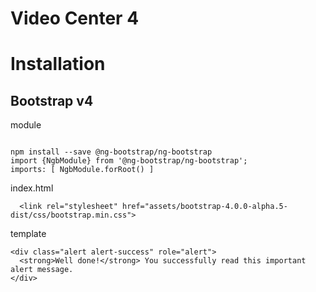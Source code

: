 # Video Center 4

# Installation



## Bootstrap v4

module
````

npm install --save @ng-bootstrap/ng-bootstrap
import {NgbModule} from '@ng-bootstrap/ng-bootstrap';
imports: [ NgbModule.forRoot() ]

````


index.html
````
  <link rel="stylesheet" href="assets/bootstrap-4.0.0-alpha.5-dist/css/bootstrap.min.css">
````

template
````
<div class="alert alert-success" role="alert">
  <strong>Well done!</strong> You successfully read this important alert message.
</div>
````
